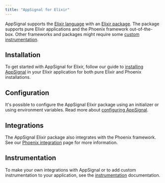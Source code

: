 ```yaml
---
title: "AppSignal for Elixir"
---
```


AppSignal supports the [Elixir language][elixir-lang] with an [Elixir
package][appsignal-package]. The package supports pure Elixir applications and
the Phoenix framework out-of-the-box. Other frameworks and packages might
require some [custom instrumentation](/elixir/1.x/instrumentation/index.html).

## Installation

To get started with AppSignal for Elixir, follow our guide to [installing
AppSignal](/elixir/1.x/installation.html) in your Elixir application for both pure
Elixir and Phoenix installations.

## Configuration

It's possible to configure the AppSignal Elixir package using an initializer or
using environment variables. Read more about [configuring
AppSignal](/elixir/1.x/configuration/index.html).

## Integrations

The AppSignal Elixir package also integrates with the Phoenix framework. See
our [Phoenix integration](/elixir/1.x/integrations/phoenix.html) page for more
information.

## Instrumentation

To make your own integrations with AppSignal or to add custom instrumentation
to your application, see the
[instrumentation](/elixir/1.x/instrumentation/index.html) documentation.

[elixir-lang]: http://elixir-lang.org/
[appsignal-package]: https://hex.pm/packages/appsignal
